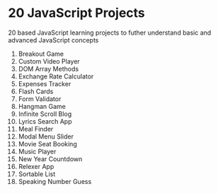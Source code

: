 # 20 JavaScript Projects

20 based JavaScript learning projects to futher understand basic and advanced JavaScript concepts

1. Breakout Game
2. Custom Video Player
3. DOM Array Methods
4. Exchange Rate Calculator
5. Expenses Tracker
6. Flash Cards
7. Form Validator
8. Hangman Game 
9. Infinite Scroll Blog
10. Lyrics Search App 
11. Meal Finder
12. Modal Menu Slider
13. Movie Seat Booking
14. Music Player
15. New Year Countdown
16. Relexer App
17. Sortable List
18. Speaking Number Guess

